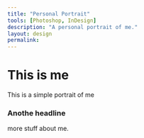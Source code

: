```yaml
---
title: "Personal Portrait"
tools: [Photoshop, InDesign]
description: "A personal portrait of me."
layout: design
permalink: 
---
```




# This is me

This is a simple portrait of me

### Anothe headline

more stuff about me.